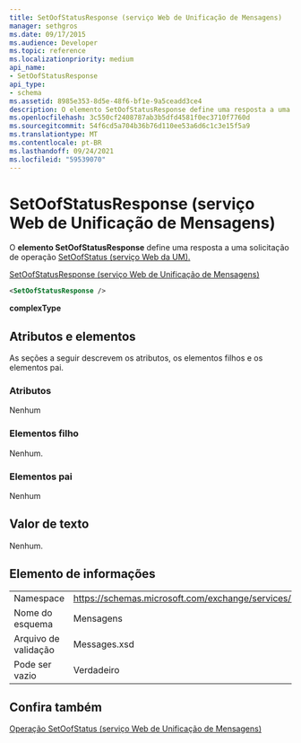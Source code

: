 ```yaml
---
title: SetOofStatusResponse (serviço Web de Unificação de Mensagens)
manager: sethgros
ms.date: 09/17/2015
ms.audience: Developer
ms.topic: reference
ms.localizationpriority: medium
api_name:
- SetOofStatusResponse
api_type:
- schema
ms.assetid: 8985e353-8d5e-48f6-bf1e-9a5ceadd3ce4
description: O elemento SetOofStatusResponse define uma resposta a uma solicitação de operação SetOofStatus (serviço Web da UM).
ms.openlocfilehash: 3c550cf2408787ab3b5dfd4581f0ec3710f7760d
ms.sourcegitcommit: 54f6cd5a704b36b76d110ee53a6d6c1c3e15f5a9
ms.translationtype: MT
ms.contentlocale: pt-BR
ms.lasthandoff: 09/24/2021
ms.locfileid: "59539070"
---
```

# <a name="setoofstatusresponse-um-web-service"></a>SetOofStatusResponse (serviço Web de Unificação de Mensagens)

O **elemento SetOofStatusResponse** define uma resposta a uma solicitação de operação [SetOofStatus (serviço Web da UM).](setoofstatus-operation-um-web-service.md) 
  
[SetOofStatusResponse (serviço Web de Unificação de Mensagens)](setoofstatusresponse-um-web-service.md)
  
```xml
<SetOofStatusResponse />
```

 **complexType**
## <a name="attributes-and-elements"></a>Atributos e elementos

As seções a seguir descrevem os atributos, os elementos filhos e os elementos pai.
  
### <a name="attributes"></a>Atributos

Nenhum
  
### <a name="child-elements"></a>Elementos filho

Nenhum.
  
### <a name="parent-elements"></a>Elementos pai

Nenhum
  
## <a name="text-value"></a>Valor de texto

Nenhum.
  
## <a name="element-information"></a>Elemento de informações

|||
|:-----|:-----|
|Namespace  <br/> |https://schemas.microsoft.com/exchange/services/2006/messages  <br/> |
|Nome do esquema  <br/> |Mensagens  <br/> |
|Arquivo de validação  <br/> |Messages.xsd  <br/> |
|Pode ser vazio  <br/> |Verdadeiro  <br/> |
   
## <a name="see-also"></a>Confira também



[Operação SetOofStatus (serviço Web de Unificação de Mensagens)](setoofstatus-operation-um-web-service.md)

